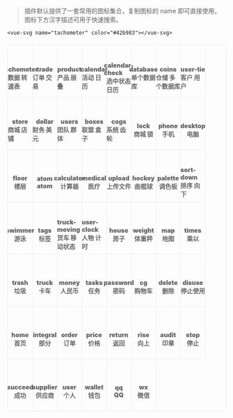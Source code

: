 > 插件默认提供了一套常用的图标集合，复制图标的 name 即可直接使用，图标下方汉字描述可用于快速搜索。

```vue
<vue-svg name="tachometer" color="#42b983"></vue-svg>
```

<ul class="icon-list">
    <li>
        <div class="icon tachometer"></div>
        <div class="icon-name">tachometer</div>
        <div class="icon-name">数据 转速表</div>
    </li>
    <li>
        <div class="icon trade"></div>
        <div class="icon-name">trade</div>
        <div class="icon-name">订单 交易</div>
    </li>
    <li>
        <div class="icon product"></div>
        <div class="icon-name">product</div>
        <div class="icon-name">产品 层叠</div>
    </li>
    <li>
        <div class="icon calendar"></div>
        <div class="icon-name">calendar</div>
        <div class="icon-name">活动 日历</div>
    </li>
    <li>
        <div class="icon calendar-check"></div>
        <div class="icon-name">calendar-check</div>
        <div class="icon-name">选中状态日历</div>
    </li>
    <li>
        <div class="icon database"></div>
        <div class="icon-name">database</div>
        <div class="icon-name">单个数据库</div>
    </li>
    <li>
        <div class="icon coins"></div>
        <div class="icon-name">coins</div>
        <div class="icon-name">仓储 多个数据库</div>
    </li>
    <li>
        <div class="icon user-tie"></div>
        <div class="icon-name">user-tie</div>
        <div class="icon-name">客户 用户</div>
    </li>
    <li>
        <div class="icon store"></div>
        <div class="icon-name">store</div>
        <div class="icon-name">商城 店铺</div>
    </li>
    <li>
        <div class="icon dollar"></div>
        <div class="icon-name">dollar</div>
        <div class="icon-name">财务 美元</div>
    </li>
    <li>
        <div class="icon users"></div>
        <div class="icon-name">users</div>
        <div class="icon-name">团队 群体</div>
    </li>
    <li>
        <div class="icon boxes"></div>
        <div class="icon-name">boxes</div>
        <div class="icon-name">联盟 盒子</div>
    </li>
    <li>
        <div class="icon cogs"></div>
        <div class="icon-name">cogs</div>
        <div class="icon-name">系统 齿轮</div>
    </li>
    <li>
        <div class="icon lock"></div>
        <div class="icon-name">lock</div>
        <div class="icon-name">商城 锁</div>
    </li>
    <li>
        <div class="icon phone"></div>
        <div class="icon-name">phone</div>
        <div class="icon-name">手机</div>
    </li>
    <li>
        <div class="icon desktop"></div>
        <div class="icon-name">desktop</div>
        <div class="icon-name">电脑</div>
    </li>
    <li>
        <div class="icon floor"></div>
        <div class="icon-name">floor</div>
        <div class="icon-name">楼层</div>
    </li>
    <li>
        <div class="icon atom"></div>
        <div class="icon-name">atom</div>
        <div class="icon-name">atom</div>
    </li>
    <li>
        <div class="icon calculator"></div>
        <div class="icon-name">calculator</div>
        <div class="icon-name">计算器</div>
    </li>
    <li>
        <div class="icon medical"></div>
        <div class="icon-name">medical</div>
        <div class="icon-name">医疗</div>
    </li>
    <li>
        <div class="icon upload"></div>
        <div class="icon-name">upload</div>
        <div class="icon-name">上传文件</div>
    </li>
    <li>
        <div class="icon hockey"></div>
        <div class="icon-name">hockey</div>
        <div class="icon-name">曲棍球</div>
    </li>
    <li>
        <div class="icon palette"></div>
        <div class="icon-name">palette</div>
        <div class="icon-name">调色板</div>
    </li>
    <li>
        <div class="icon sort-down"></div>
        <div class="icon-name">sort-down</div>
        <div class="icon-name">排序 向下</div>
    </li>
    <li>
        <div class="icon swimmer"></div>
        <div class="icon-name">swimmer</div>
        <div class="icon-name">游泳</div>
    </li>
    <li>
        <div class="icon tags"></div>
        <div class="icon-name">tags</div>
        <div class="icon-name">标签</div>
    </li>
    <li>
        <div class="icon truck-moving"></div>
        <div class="icon-name">truck-moving</div>
        <div class="icon-name">货车 移动状态</div>
    </li>
    <li>
        <div class="icon user-clock"></div>
        <div class="icon-name">user-clock</div>
        <div class="icon-name">人物 计时</div>
    </li>
    <li>
        <div class="icon house"></div>
        <div class="icon-name">house</div>
        <div class="icon-name">房子</div>
    </li>
    <li>
        <div class="icon weight"></div>
        <div class="icon-name">weight</div>
        <div class="icon-name">体重秤</div>
    </li>
    <li>
        <div class="icon map"></div>
        <div class="icon-name">map</div>
        <div class="icon-name">地图</div>
    </li>
    <li>
        <div class="icon times"></div>
        <div class="icon-name">times</div>
        <div class="icon-name">乘以</div>
    </li>
    <li>
        <div class="icon trash"></div>
        <div class="icon-name">trash</div>
        <div class="icon-name">垃圾</div>
    </li>
    <li>
        <div class="icon truck"></div>
        <div class="icon-name">truck</div>
        <div class="icon-name">卡车</div>
    </li>
    <li>
        <div class="icon money"></div>
        <div class="icon-name">money</div>
        <div class="icon-name">人民币</div>
    </li>
    <li>
        <div class="icon tasks"></div>
        <div class="icon-name">tasks</div>
        <div class="icon-name">任务</div>
    </li>
    <li>
        <div class="icon password"></div>
        <div class="icon-name">password</div>
        <div class="icon-name">密码</div>
    </li>
    <li>
        <div class="icon cg"></div>
        <div class="icon-name">cg</div>
        <div class="icon-name">购物车</div>
    </li>
    <li>
        <div class="icon delete"></div>
        <div class="icon-name">delete</div>
        <div class="icon-name">删除</div>
    </li>
    <li>
        <div class="icon disuse"></div>
        <div class="icon-name">disuse</div>
        <div class="icon-name">停止使用</div>
    </li>
    <li>
        <div class="icon home"></div>
        <div class="icon-name">home</div>
        <div class="icon-name">首页</div>
    </li>
    <li>
        <div class="icon integral"></div>
        <div class="icon-name">integral</div>
        <div class="icon-name">部分</div>
    </li>
    <li>
        <div class="icon order"></div>
        <div class="icon-name">order</div>
        <div class="icon-name">订单</div>
    </li>
    <li>
        <div class="icon price"></div>
        <div class="icon-name">price</div>
        <div class="icon-name">价格</div>
    </li>
    <li>
        <div class="icon return"></div>
        <div class="icon-name">return</div>
        <div class="icon-name">返回</div>
    </li>
    <li>
        <div class="icon rise"></div>
        <div class="icon-name">rise</div>
        <div class="icon-name">向上</div>
    </li>
    <li>
        <div class="icon audit"></div>
        <div class="icon-name">audit</div>
        <div class="icon-name">印章</div>
    </li>
    <li>
        <div class="icon stop"></div>
        <div class="icon-name">stop</div>
        <div class="icon-name">停止</div>
    </li>
    <li>
        <div class="icon succeed"></div>
        <div class="icon-name">succeed</div>
        <div class="icon-name">成功</div>
    </li>
    <li>
        <div class="icon supplier"></div>
        <div class="icon-name">supplier</div>
        <div class="icon-name">供应商</div>
    </li>
    <li>
        <div class="icon user"></div>
        <div class="icon-name">user</div>
        <div class="icon-name">个人</div>
    </li>
    <li>
        <div class="icon wallet"></div>
        <div class="icon-name">wallet</div>
        <div class="icon-name">钱包</div>
    </li>
    <li>
        <div class="icon qq"></div>
        <div class="icon-name">qq</div>
        <div class="icon-name">QQ</div>
    </li>
    <li>
        <div class="icon wx"></div>
        <div class="icon-name">wx</div>
        <div class="icon-name">微信</div>
    </li>
</ul>

<style>
/* 数据 */
.tachometer {
    background: url("iconfont/default/tachometer.svg");
    
}
.icon-list li:hover .tachometer {
    background-image: url("iconfont/hover/tachometer.svg");
}

/* 订单 */
.trade {
    background: url("iconfont/default/trade.svg");
    
}
.icon-list li:hover .trade {
    background-image: url("iconfont/hover/trade.svg");
}

/* 产品 */
.product {
    background: url("iconfont/default/product.svg");
    
}
.icon-list li:hover .product {
    background-image: url("iconfont/hover/product.svg");
}

/* 活动 */
.calendar {
    background: url("iconfont/default/calendar.svg");
    
}
.icon-list li:hover .calendar {
    background-image: url("iconfont/hover/calendar.svg");
}

/* 选中状态日历 */
.calendar-check {
    background: url("iconfont/default/calendar-check.svg");
    
}
.icon-list li:hover .calendar-check {
    background-image: url("iconfont/hover/calendar-check.svg");
}

/* 数据库 */
.database {
    background: url("iconfont/default/database.svg");
}
.icon-list li:hover .database {
    background-image: url("iconfont/hover/database.svg");
}

/* 仓储 */
.coins {
    background: url("iconfont/default/coins.svg");
    
}
.icon-list li:hover .coins {
    background-image: url("iconfont/hover/coins.svg");
}

/* 客户 */
.user-tie {
    background: url("iconfont/default/user-tie.svg");
    
}
.icon-list li:hover .user-tie {
    background-image: url("iconfont/hover/user-tie.svg");
}

/* 商城 */
.store {
    background: url("iconfont/default/store.svg");
    
}
.icon-list li:hover .store {
    background-image: url("iconfont/hover/store.svg");
}

/* 财务 */
.dollar {
    background: url("iconfont/default/dollar.svg");
    
}
.icon-list li:hover .dollar {
    background-image: url("iconfont/hover/dollar.svg");
}

/* 团队 */
.users {
    background: url("iconfont/default/users.svg");
    
}
.icon-list li:hover .users {
    background-image: url("iconfont/hover/users.svg");
}

/* 联盟 */
.boxes {
    background: url("iconfont/default/boxes.svg");
}
.icon-list li:hover .boxes {
    background-image: url("iconfont/hover/boxes.svg");
}

/* 系统 */
.cogs {
    background: url("iconfont/default/cogs.svg");
}
.icon-list li:hover .cogs {
    background-image: url("iconfont/hover/cogs.svg");
}

/* 商城 */
.lock {
    background: url("iconfont/default/lock.svg");
}
.icon-list li:hover .lock {
    background-image: url("iconfont/hover/lock.svg");
}

/* 手机 */
.phone {
    background: url("iconfont/default/phone.svg");
}
.icon-list li:hover .phone {
    background-image: url("iconfont/hover/phone.svg");
}

/* 电脑 */
.desktop {
    background: url("iconfont/default/desktop.svg");
}
.icon-list li:hover .desktop {
    background-image: url("iconfont/hover/desktop.svg");
}

/* 楼层 */
.floor {
    background: url("iconfont/default/floor.svg");
}
.icon-list li:hover .floor {
    background-image: url("iconfont/hover/floor.svg");
}

/* atom */
.atom {
    background: url("iconfont/default/atom.svg");
}
.icon-list li:hover .atom {
    background-image: url("iconfont/hover/atom.svg");
}

/* 计算器 */
.calculator {
    background: url("iconfont/default/calculator.svg");
}
.icon-list li:hover .calculator {
    background-image: url("iconfont/hover/calculator.svg");
}

/* 医疗 */
.medical {
    background: url("iconfont/default/medical.svg");
}
.icon-list li:hover .medical {
    background-image: url("iconfont/hover/medical.svg");
}

/* 上传文件 */
.upload {
    background: url("iconfont/default/upload.svg");
}
.icon-list li:hover .upload {
    background-image: url("iconfont/hover/upload.svg");
}

/* 曲棍球 */
.hockey {
    background: url("iconfont/default/hockey.svg");
}
.icon-list li:hover .hockey {
    background-image: url("iconfont/hover/hockey.svg");
}

/* 调色板 */
.palette {
    background: url("iconfont/default/palette.svg");
}
.icon-list li:hover .palette {
    background-image: url("iconfont/hover/palette.svg");
}

/* 排序 向下 */
.sort-down {
    background: url("iconfont/default/sort-down.svg");
}
.icon-list li:hover .sort-down {
    background-image: url("iconfont/hover/sort-down.svg");
}

/* 游泳 */
.swimmer {
    background: url("iconfont/default/swimmer.svg");
}
.icon-list li:hover .swimmer {
    background-image: url("iconfont/hover/swimmer.svg");
}

/* 标签 */
.tags {
    background: url("iconfont/default/tags.svg");
}
.icon-list li:hover .tags {
    background-image: url("iconfont/hover/tags.svg");
}

/* 货车 移动状态 */
.truck-moving {
    background: url("iconfont/default/truck-moving.svg");
}
.icon-list li:hover .truck-moving {
    background-image: url("iconfont/hover/truck-moving.svg");
}

/* 人物 计时 */
.user-clock {
    background: url("iconfont/default/user-clock.svg");
}
.icon-list li:hover .user-clock {
    background-image: url("iconfont/hover/user-clock.svg");
}

/* 房子 */
.house {
    background: url("iconfont/default/house.svg");
}
.icon-list li:hover .house {
    background-image: url("iconfont/hover/house.svg");
}

/* 体重秤 */
.weight {
    background: url("iconfont/default/weight.svg");
}
.icon-list li:hover .weight {
    background-image: url("iconfont/hover/weight.svg");
}

/* 地图 */
.map {
    background: url("iconfont/default/map.svg");
}
.icon-list li:hover .map {
    background-image: url("iconfont/hover/map.svg");
}

/* 乘以 */
.times {
    background: url("iconfont/default/times.svg"); 
}
.icon-list li:hover .times {
    background-image: url("iconfont/hover/times.svg");
}

/* 垃圾桶 */
.trash {
    background: url("iconfont/default/trash.svg");
}
.icon-list li:hover .trash {
    background-image: url("iconfont/hover/trash.svg");
}

/* 卡车 */
.truck {
    background: url("iconfont/default/truck.svg");
}
.icon-list li:hover .truck {
    background-image: url("iconfont/hover/truck.svg");
}

/* 人民币 */
.money {
    background: url("iconfont/default/money.svg");
}
.icon-list li:hover .money {
    background-image: url("iconfont/hover/money.svg");
}

/* 任务 */
.tasks {
    background: url("iconfont/default/tasks.svg");
}
.icon-list li:hover .tasks {
    background-image: url("iconfont/hover/tasks.svg");
}

/* 密码 */
.password {
    background: url("iconfont/default/password.svg");
}
.icon-list li:hover .password {
    background-image: url("iconfont/hover/password.svg");
}

/* 购物车 */
.cg {
    background: url("iconfont/default/cg.svg");
}
.icon-list li:hover .cg {
    background-image: url("iconfont/hover/cg.svg");
}

/* 删除 */
.delete {
    background: url("iconfont/default/delete.svg");
}
.icon-list li:hover .delete {
    background-image: url("iconfont/hover/delete.svg");
}

/* 停止使用 */
.disuse {
    background: url("iconfont/default/disuse.svg");
}
.icon-list li:hover .disuse {
    background-image: url("iconfont/hover/disuse.svg");
}

/* 首页 */
.home {
    background: url("iconfont/default/home.svg");
}
.icon-list li:hover .home {
    background-image: url("iconfont/hover/home.svg");
}

/* 部分 */
.integral {
    background: url("iconfont/default/integral.svg");
}
.icon-list li:hover .integral {
    background-image: url("iconfont/hover/integral.svg");
}

/* 订单 */
.order {
    background: url("iconfont/default/order.svg");
}
.icon-list li:hover .order {
    background-image: url("iconfont/hover/order.svg");
}

/* 价格 */
.price {
    background: url("iconfont/default/price.svg");
}
.icon-list li:hover .price {
    background-image: url("iconfont/hover/price.svg");
}

/* 返回 */
.return {
    background: url("iconfont/default/return.svg");
}
.icon-list li:hover .return {
    background-image: url("iconfont/hover/return.svg");
}

/* 向上 */
.rise {
    background: url("iconfont/default/rise.svg");
}
.icon-list li:hover .rise {
    background-image: url("iconfont/hover/rise.svg");
}

/* 印章 */
.audit {
    background: url("iconfont/default/audit.svg");
}
.icon-list li:hover .audit {
    background-image: url("iconfont/hover/audit.svg");
}

/* 停止 */
.stop {
    background: url("iconfont/default/stop.svg");
}
.icon-list li:hover .stop {
    background-image: url("iconfont/hover/stop.svg");
}

/* 成功 */
.succeed {
    background: url("iconfont/default/succeed.svg");
}
.icon-list li:hover .succeed {
    background-image: url("iconfont/hover/succeed.svg");
}

/* 供应商 */
.supplier {
    background: url("iconfont/default/supplier.svg");
}
.icon-list li:hover .supplier {
    background-image: url("iconfont/hover/supplier.svg");
}

/* 个人 */
.user {
    background: url("iconfont/default/user.svg");
}
.icon-list li:hover .user {
    background-image: url("iconfont/hover/user.svg");
}

/* 钱包 */
.wallet {
    background: url("iconfont/default/wallet.svg");
}
.icon-list li:hover .wallet {
    background-image: url("iconfont/hover/wallet.svg");
}

/* QQ */
.qq {
    background: url("iconfont/default/qq.svg");
}
.icon-list li:hover .qq {
    background-image: url("iconfont/hover/qq.svg");
}

/* 微信 */
.wx {
    background: url("iconfont/default/wx.svg");
}
.icon-list li:hover .wx {
    background-image: url("iconfont/hover/wx.svg");
}

</style>

<style>
* {padding: 0; margin: 0; list-style: none;}
img { display: block; }
.icon-list {
    margin-top: 20px;
    overflow: hidden;
    padding: 0!important;
    border: 1px solid #eaeefb;
    border-radius: 4px;
    display: flex;
    flex-wrap: wrap;
}
.icon-list li {
    width: calc(100% / 9 + 1px);
    height: 120px;
    color: #666;
    font-size: 14px;
    font-weight: 900;
    border-right: 1px solid #eee;
    border-bottom: 1px solid #eee;
    margin-right: -1px;
    margin-bottom: -1px;
    display: flex;
    justify-content: center;
    align-items: center;
    flex-direction: column;
    cursor: pointer;
}
.icon {
    width: 20px;
    height: 20px;
    margin-bottom: 10px;
    background-repeat: no-repeat!important;
    background-size: 100% 100%!important;
}

.icon-list li:hover {
    color: #5cb6ff;
}
</style>
